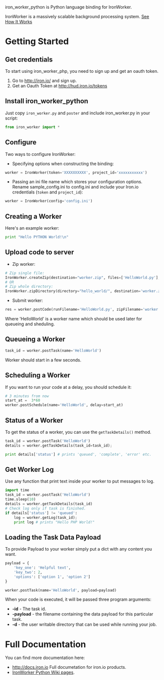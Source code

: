 iron_worker_python is Python language binding for IronWorker.

IronWorker is a massively scalable background processing system.
[See How It Works](http://www.iron.io/products/worker/how)

# Getting Started


## Get credentials
To start using iron_worker_php, you need to sign up and get an oauth token.

1. Go to http://iron.io/ and sign up.
2. Get an Oauth Token at http://hud.iron.io/tokens

## Install iron_worker_python
Just copy ```iron_worker.py``` and ```poster``` and include iron_worker.py in your script:

```python
from iron_worker import *
```
## Configure
Two ways to configure IronWorker:

* Specifying options when constructing the binding:

```python
worker = IronWorker(token='XXXXXXXXXX', project_id='xxxxxxxxxxx')
```

* Passing an ini file name which stores your configuration options. Rename sample_config.ini to config.ini and include your Iron.io credentials (`token` and `project_id`):

```python
worker = IronWorker(config='config.ini')
```

## Creating a Worker

Here's an example worker:

```python
print "Hello PYTHON World!\n"
```

## Upload code to server

* Zip worker:

```python
# Zip single file:
IronWorker.createZip(destination="worker.zip", files=['HelloWorld.py'], overwrite=True)
# OR
# Zip whole directory:
IronWorker.zipDirectory(directory="hello_world/", destination='worker.zip', overwrite=True)
```

* Submit worker:

```python
res = worker.postCode(runFilename='HelloWorld.py', zipFilename='worker.zip', name='HelloWorld')
```

Where 'HelloWorld' is a worker name which should be used later for queueing and sheduling.

## Queueing a Worker

```python
task_id = worker.postTask(name='HelloWorld')
```

Worker should start in a few seconds.

## Scheduling a Worker
If you want to run your code at a delay, you should schedule it:

```python
# 3 minutes from now
start_at =  3*60
worker.postSchedule(name='HelloWorld', delay=start_at)
```

## Status of a Worker
To get the status of a worker, you can use the ```getTaskDetails()``` method.

```python
task_id = worker.postTask('HelloWorld')
details = worker.getTaskDetails(task_id=task_id);

print details['status'] # prints 'queued', 'complete', 'error' etc.
```

## Get Worker Log

Use any function that print text inside your worker to put messages to log.

```python
import time
task_id = worker.postTask('HelloWorld')
time.sleep(10)
details = worker.getTaskDetails(task_id)
# Check log only if task is finished.
if details['status'] != 'queued':
    log = worker.getLog(task_id);
    print log # prints "Hello PHP World!"
```

## Loading the Task Data Payload

To provide Payload to your worker simply put a dict with any content you want.

```python
payload = {
    'key_one': 'Helpful text',
    'key_two': 2,
    'options': ['option 1', 'option 2']
}

worker.postTask(name='HelloWorld', payload=payload)
```

When your code is executed, it will be passed three program arguments:

* **-id** - The task id.
* **-payload** - the filename containing the data payload for this particular task.
* **-d** - the user writable directory that can be used while running your job.

# Full Documentation

You can find more documentation here:

* http://docs.iron.io Full documetation for iron.io products.
* [IronWorker Python Wiki pages](https://github.com/iron-io/iron_worker_python/wiki).
